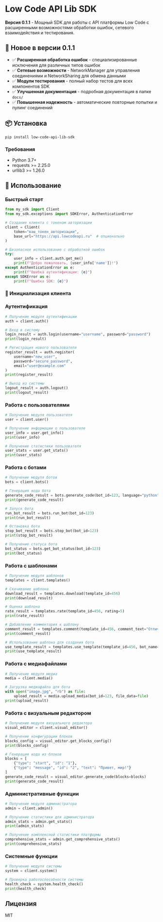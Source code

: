 # Low Code API Lib SDK

**Версия 0.1.1** - Мощный SDK для работы с API платформы Low Code с расширенными возможностями обработки ошибок, сетевого взаимодействия и тестирования.

## 🚀 Новое в версии 0.1.1

- ✅ **Расширенная обработка ошибок** - специализированные исключения для различных типов ошибок
- ✅ **Сетевые возможности** - NetworkManager для управления соединениями и NetworkSharing для обмена данными
- ✅ **Модули тестирования** - полный набор тестов для всех компонентов SDK
- ✅ **Улучшенная документация** - подробная документация в папке `docs/`
- ✅ **Повышенная надежность** - автоматические повторные попытки и пулинг соединений

## 📦 Установка

```bash
pip install low-code-api-lib-sdk
```

### Требования

- Python 3.7+
- requests >= 2.25.0
- urllib3 >= 1.26.0

## 📖 Использование

### Быстрый старт

```python
from my_sdk import Client
from my_sdk.exceptions import SDKError, AuthenticationError

# Создание клиента с токеном авторизации
client = Client(
    token="ваш_токен_авторизации",
    base_url="https://api.lowcodeapi.ru"  # опционально
)

# Безопасное использование с обработкой ошибок
try:
    user_info = client.auth.get_me()
    print(f"Добро пожаловать, {user_info['name']}!")
except AuthenticationError as e:
    print(f"Ошибка аутентификации: {e}")
except SDKError as e:
    print(f"Ошибка SDK: {e}")
```

### 🔧 Инициализация клиента

### Аутентификация

```python
# Получение модуля аутентификации
auth = client.auth()

# Вход в систему
login_result = auth.login(username="username", password="password")
print(login_result)

# Регистрация нового пользователя
register_result = auth.register(
    username="new_user", 
    password="secure_password", 
    email="user@example.com"
)
print(register_result)

# Выход из системы
logout_result = auth.logout()
print(logout_result)
```

### Работа с пользователями

```python
# Получение модуля пользователя
user = client.user()

# Получение информации о пользователе
user_info = user.get_info()
print(user_info)

# Получение статистики пользователя
user_stats = user.get_stats()
print(user_stats)
```

### Работа с ботами

```python
# Получение модуля ботов
bots = client.bots()

# Генерация кода бота
generate_code_result = bots.generate_code(bot_id=123, language="python")
print(generate_code_result)

# Запуск бота
run_bot_result = bots.run_bot(bot_id=123)
print(run_bot_result)

# Остановка бота
stop_bot_result = bots.stop_bot(bot_id=123)
print(stop_bot_result)

# Получение статуса бота
bot_status = bots.get_bot_status(bot_id=123)
print(bot_status)
```

### Работа с шаблонами

```python
# Получение модуля шаблонов
templates = client.templates()

# Скачивание шаблона
download_result = templates.download(template_id=456)
print(download_result)

# Оценка шаблона
rate_result = templates.rate(template_id=456, rating=5)
print(rate_result)

# Добавление комментария к шаблону
comment_result = templates.comment(template_id=456, comment_text="Отличный шаблон!")
print(comment_result)

# Использование шаблона для создания бота
use_template_result = templates.use_template(template_id=456, bot_name="Мой новый бот")
print(use_template_result)
```

### Работа с медиафайлами

```python
# Получение модуля медиа
media = client.media()

# Загрузка медиафайла для бота
with open("image.jpg", "rb") as file:
    upload_result = media.upload_media(bot_id=123, file_data=file)
print(upload_result)
```

### Работа с визуальным редактором

```python
# Получение модуля визуального редактора
visual_editor = client.visual_editor()

# Получение конфигурации блоков
blocks_config = visual_editor.get_blocks_config()
print(blocks_config)

# Генерация кода из блоков
blocks = [
    {"type": "start", "id": "1"},
    {"type": "message", "id": "2", "text": "Привет, мир!"}
]
generate_code_result = visual_editor.generate_code(blocks=blocks)
print(generate_code_result)
```

### Административные функции

```python
# Получение модуля администратора
admin = client.admin()

# Получение статистики для администратора
admin_stats = admin.get_stats()
print(admin_stats)

# Получение комплексной статистики платформы
comprehensive_stats = admin.get_comprehensive_stats()
print(comprehensive_stats)
```

### Системные функции

```python
# Получение модуля системы
system = client.system()

# Проверка работоспособности системы
health_check = system.health_check()
print(health_check)
```

## Лицензия

MIT
